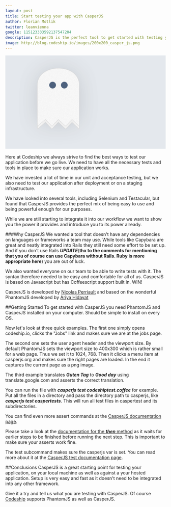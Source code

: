 ```yaml
---
layout: post
title: Start testing your app with CasperJS
author: Florian Motlik
twitter: leanvienna
google: 115123333592137547204
description: CasperJS is the perfect tool to get started with testing your deployed applications
image: http://blog.codeship.io/images/200x200_casper_js.png
---
```

![Casperjs](/images/casperjs/Casper_JS_ghost.gif)

Here at Codeship we always strive to find the best ways to test our
application before we go live. We need to have all the necessary tests
and tools in place to make sure our application works.

We have invested a lot of time in our unit and acceptance testing, but
we also need to test our application after deployment or on
a staging infrastructure.

We have looked into several tools, including Selenium and Testacular, but
found that CasperJS provides the perfect mix of being easy to use and
being powerful enough for our purposes.

While we are still starting to integrate it into our workflow we want to
show you the power it provides and introduce you to its power already.

###Why CasperJS
We wanted a tool that doesn't have any dependencies on languages
or frameworks a team may use. While tools like Capybara are great and neatly
integrated into Rails they still need some effort to be set up. And if you
don't use Rails ***UPDATE***(**thx to the comments for mentioning that you of
course can use Capybara without Rails. Ruby is more appropriate here**)
you are out of luck.

We also wanted everyone on our team to be able to write tests with it.
The syntax therefore needed to be easy and comfortable for all of us.
CasperJS is based on Javascript but has Coffeescript support built in. WIN!

CasperJS is developed by [Nicolas Perriault](https://github.com/n1k0) and based
on the wonderful PhantomJS developed by [Ariya
Hidayat](https://github.com/ariya)

##Getting Started
To get started with CasperJS you need PhantomJS and CasperJS installed
on your computer. Should be simple to install on every OS.

Now let's look at three quick examples.
The first one simply opens codeship.io, clicks the "Jobs" link and makes
sure we are at the jobs page.

<script src="https://gist.github.com/flomotlik/5103432.js"></script>

The second one sets the user agent header and the viewport size. By default
PhantomJS sets the viewport size to 400x300 which is rather small for a
web page. Thus we set it to 1024, 768. Then it clicks a menu item at casperjs.org and makes sure
the right pages are loaded. In the end it captures the current page as a
png image.

<script src="https://gist.github.com/flomotlik/5113089.js"></script>

The third example translates ***Guten Tag*** to ***Good day*** using
translate.google.com and asserts the correct translation.

<script src="https://gist.github.com/flomotlik/5113098.js"></script>

You can run the file with ***casperjs test codeshiptest.coffee*** for
example. Put all the files in a directory and pass the directory path to
casperjs, like ***casperjs test caspertests***. This will run all test files
in caspertest and its subdirectories.

You can find even more assert commands at the [CasperJS documentation page](http://casperjs.org/api.html#tester).

Please take a look at the [documentation for the ***then***
method](http://casperjs.org/faq.html#faq-step-stack) as it waits for
earlier steps to be finished before running the next step. This is
important to make sure your asserts work fine.

The test subcommand makes sure the casperjs var is set. You can read more
about it at the [CasperJS test documentation
page](http://casperjs.org/testing.html).

##Conclusions
CasperJS is a great starting point for testing your application, on your
local machine as well as against a your hosted application.
Setup is very easy and fast as it doesn't need to
be integrated into any other framework.

Give it a try and tell us what you are testing with CasperJS. Of course
[Codeship](https://www.codeship.io) supports PhantomJS as well as CasperJS.
